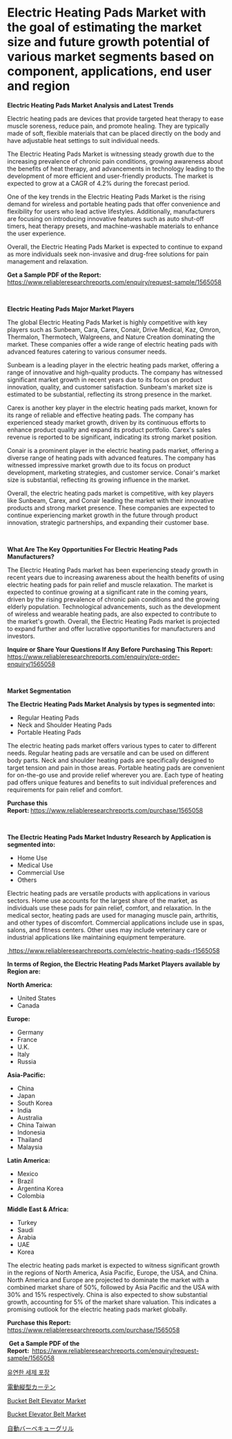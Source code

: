 <p><h1>Electric Heating Pads Market with the goal of estimating the market size and future growth potential of various market segments based on component, applications, end user and region</h1></p><p><strong>Electric Heating Pads Market Analysis and Latest Trends</strong></p>
<p><p>Electric heating pads are devices that provide targeted heat therapy to ease muscle soreness, reduce pain, and promote healing. They are typically made of soft, flexible materials that can be placed directly on the body and have adjustable heat settings to suit individual needs.</p><p>The Electric Heating Pads Market is witnessing steady growth due to the increasing prevalence of chronic pain conditions, growing awareness about the benefits of heat therapy, and advancements in technology leading to the development of more efficient and user-friendly products. The market is expected to grow at a CAGR of 4.2% during the forecast period.</p><p>One of the key trends in the Electric Heating Pads Market is the rising demand for wireless and portable heating pads that offer convenience and flexibility for users who lead active lifestyles. Additionally, manufacturers are focusing on introducing innovative features such as auto shut-off timers, heat therapy presets, and machine-washable materials to enhance the user experience.</p><p>Overall, the Electric Heating Pads Market is expected to continue to expand as more individuals seek non-invasive and drug-free solutions for pain management and relaxation.</p></p>
<p><strong>Get a Sample PDF of the Report:&nbsp;</strong> <a href="https://www.reliableresearchreports.com/enquiry/request-sample/1565058">https://www.reliableresearchreports.com/enquiry/request-sample/1565058</a></p>
<p>&nbsp;</p>
<p><strong>Electric Heating Pads Major Market Players</strong></p>
<p><p>The global Electric Heating Pads Market is highly competitive with key players such as Sunbeam, Cara, Carex, Conair, Drive Medical, Kaz, Omron, Thermalon, Thermotech, Walgreens, and Nature Creation dominating the market. These companies offer a wide range of electric heating pads with advanced features catering to various consumer needs.</p><p>Sunbeam is a leading player in the electric heating pads market, offering a range of innovative and high-quality products. The company has witnessed significant market growth in recent years due to its focus on product innovation, quality, and customer satisfaction. Sunbeam's market size is estimated to be substantial, reflecting its strong presence in the market.</p><p>Carex is another key player in the electric heating pads market, known for its range of reliable and effective heating pads. The company has experienced steady market growth, driven by its continuous efforts to enhance product quality and expand its product portfolio. Carex's sales revenue is reported to be significant, indicating its strong market position.</p><p>Conair is a prominent player in the electric heating pads market, offering a diverse range of heating pads with advanced features. The company has witnessed impressive market growth due to its focus on product development, marketing strategies, and customer service. Conair's market size is substantial, reflecting its growing influence in the market.</p><p>Overall, the electric heating pads market is competitive, with key players like Sunbeam, Carex, and Conair leading the market with their innovative products and strong market presence. These companies are expected to continue experiencing market growth in the future through product innovation, strategic partnerships, and expanding their customer base.</p></p>
<p>&nbsp;</p>
<p><strong>What Are The Key Opportunities For Electric Heating Pads Manufacturers?</strong></p>
<p><p>The Electric Heating Pads market has been experiencing steady growth in recent years due to increasing awareness about the health benefits of using electric heating pads for pain relief and muscle relaxation. The market is expected to continue growing at a significant rate in the coming years, driven by the rising prevalence of chronic pain conditions and the growing elderly population. Technological advancements, such as the development of wireless and wearable heating pads, are also expected to contribute to the market's growth. Overall, the Electric Heating Pads market is projected to expand further and offer lucrative opportunities for manufacturers and investors.</p></p>
<p><strong>Inquire or Share Your Questions If Any Before Purchasing This Report:</strong> <a href="https://www.reliableresearchreports.com/enquiry/pre-order-enquiry/1565058">https://www.reliableresearchreports.com/enquiry/pre-order-enquiry/1565058</a></p>
<p>&nbsp;</p>
<p><strong>Market Segmentation</strong></p>
<p><strong>The Electric Heating Pads Market Analysis by types is segmented into:</strong></p>
<p><ul><li>Regular Heating Pads</li><li>Neck and Shoulder Heating Pads</li><li>Portable Heating Pads</li></ul></p>
<p><p>The electric heating pads market offers various types to cater to different needs. Regular heating pads are versatile and can be used on different body parts. Neck and shoulder heating pads are specifically designed to target tension and pain in those areas. Portable heating pads are convenient for on-the-go use and provide relief wherever you are. Each type of heating pad offers unique features and benefits to suit individual preferences and requirements for pain relief and comfort.</p></p>
<p><strong>Purchase this Report:&nbsp;</strong><a href="https://www.reliableresearchreports.com/purchase/1565058">https://www.reliableresearchreports.com/purchase/1565058</a></p>
<p>&nbsp;</p>
<p><strong>The Electric Heating Pads Market Industry Research by Application is segmented into:</strong></p>
<p><ul><li>Home Use</li><li>Medical Use</li><li>Commercial Use</li><li>Others</li></ul></p>
<p><p>Electric heating pads are versatile products with applications in various sectors. Home use accounts for the largest share of the market, as individuals use these pads for pain relief, comfort, and relaxation. In the medical sector, heating pads are used for managing muscle pain, arthritis, and other types of discomfort. Commercial applications include use in spas, salons, and fitness centers. Other uses may include veterinary care or industrial applications like maintaining equipment temperature.</p></p>
<p><a href="https://www.reliableresearchreports.com/electric-heating-pads-r1565058">&nbsp;https://www.reliableresearchreports.com/electric-heating-pads-r1565058</a></p>
<p><strong>In terms of Region, the Electric Heating Pads Market Players available by Region are:</strong></p>
<p>
    <p> <strong> North America: </strong>
        <ul>
            <li>United States</li>
            <li>Canada</li>
        </ul>
        </p> 
    <p> <strong> Europe: </strong>
        <ul>
            <li>Germany</li>
            <li>France</li>
            <li>U.K.</li>
            <li>Italy</li>
            <li>Russia</li>
        </ul>
        </p> 
    <p> <strong> Asia-Pacific: </strong>
        <ul>
            <li>China</li>
            <li>Japan</li>
            <li>South Korea</li>
            <li>India</li>
            <li>Australia</li>
            <li>China Taiwan</li>
            <li>Indonesia</li>
            <li>Thailand</li>
            <li>Malaysia</li>
        </ul>
        </p> 
    <p> <strong> Latin America: </strong>
        <ul>
            <li>Mexico</li>
            <li>Brazil</li>
            <li>Argentina Korea</li>
            <li>Colombia</li>
        </ul>
        </p> 
    <p> <strong> Middle East & Africa: </strong>
        <ul>
            <li>Turkey</li>
            <li>Saudi</li>
            <li>Arabia</li>
            <li>UAE</li>
            <li>Korea</li>
        </ul>
    </p>
    </p>
<p><p>The electric heating pads market is expected to witness significant growth in the regions of North America, Asia Pacific, Europe, the USA, and China. North America and Europe are projected to dominate the market with a combined market share of 50%, followed by Asia Pacific and the USA with 30% and 15% respectively. China is also expected to show substantial growth, accounting for 5% of the market share valuation. This indicates a promising outlook for the electric heating pads market globally.</p></p>
<p><strong>Purchase this Report: </strong><a href="https://www.reliableresearchreports.com/purchase/1565058">https://www.reliableresearchreports.com/purchase/1565058</a></p>
<p>&nbsp;<strong>Get a Sample PDF of the Report:&nbsp;&nbsp;</strong><a href="https://www.reliableresearchreports.com/enquiry/request-sample/1565058">https://www.reliableresearchreports.com/enquiry/request-sample/1565058</a></p>
<p><strong></strong></p>
<p><p><a href="https://github.com/bunxhcci35271755/Market-Research-Report-List-2/blob/main/9720155171701.md">유연한 세제 포장</a></p><p><a href="https://github.com/DayanaRunolfsdottir/Market-Research-Report-List-1/blob/main/5616716160004.md">電動縦型カーテン</a></p><p><a href="https://github.com/castoriffic/Market-Research-Report-List-5/blob/main/bucket-belt-elevator-market.md">Bucket Belt Elevator Market</a></p><p><a href="https://github.com/yoshih12/Market-Research-Report-List-4/blob/main/bucket-elevator-belt-market.md">Bucket Elevator Belt Market</a></p><p><a href="https://github.com/VinceMarvin1/Market-Research-Report-List-1/blob/main/5350113160003.md">自動バーベキューグリル</a></p></p>